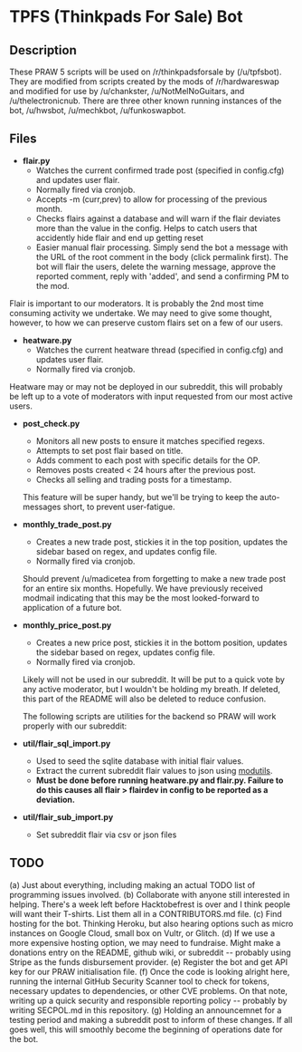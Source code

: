 # TPFS (Thinkpads For Sale) Bot

## Description

These PRAW 5 scripts will be used on /r/thinkpadsforsale by (/u/tpfsbot). They are modified from scripts created by the mods of /r/hardwareswap and modified for use by /u/chankster, /u/NotMelNoGuitars, and /u/thelectronicnub. There are three other known running instances of the bot, /u/hwsbot, /u/mechkbot, /u/funkoswapbot.

## Files

* **flair.py**
  * Watches the current confirmed trade post (specified in config.cfg) and updates user flair.
  * Normally fired via cronjob.
  * Accepts -m (curr,prev) to allow for processing of the previous month.
  * Checks flairs against a database and will warn if the flair deviates more than the value in the config.  Helps to catch users that accidently hide flair and end up getting reset
  * Easier manual flair processing.  Simply send the bot a message with the URL of the root comment in the body (click permalink first).  The bot will flair the users, delete the warning message, approve the reported comment, reply with 'added', and send a confirming PM to the mod.

Flair is important to our moderators. It is probably the 2nd most time consuming activity we undertake. We may need to give some thought, however, to how we can preserve custom flairs set on a few of our users.

* **heatware.py**
  * Watches the current heatware thread (specified in config.cfg) and updates user flair.
  * Normally fired via cronjob.

Heatware may or may not be deployed in our subreddit, this will probably be left up to a vote of moderators with input requested from our most active users.

* **post_check.py**
  * Monitors all new posts to ensure it matches specified regexs.
  * Attempts to set post flair based on title.
  * Adds comment to each post with specific details for the OP.
  * Removes posts created < 24 hours after the previous post.
  * Checks all selling and trading posts for a timestamp.
  
  This feature will be super handy, but we'll be trying to keep the auto-messages short, to prevent user-fatigue.
  
* **monthly_trade_post.py**
  * Creates a new trade post, stickies it in the top position, updates the sidebar based on regex, and updates config file.
  * Normally fired via cronjob.
  
  Should prevent /u/madicetea from forgetting to make a new trade post for an entire six months. Hopefully.
  We have previously received modmail indicating that this may be the most looked-forward to application of a future bot.
  
* **monthly_price_post.py**
  * Creates a new price post, stickies it in the bottom position, updates the sidebar based on regex, updates config file.
  * Normally fired via cronjob.
  
  Likely will not be used in our subreddit. It will be put to a quick vote by any active moderator, but I wouldn't be holding my breath. If deleted, this part of the README will also be deleted to reduce confusion.
  
  The following scripts are utilities for the backend so PRAW will work properly with our subreddit:
  
* **util/flair_sql_import.py** 
  * Used to seed the sqlite database with initial flair values.
  * Extract the current subreddit flair values to json using [modutils](https://github.com/praw-dev/prawtools).
  * **Must be done before running heatware.py and flair.py. Failure to do this causes all flair > flairdev in config to be reported as a deviation.**

* **util/flair_sub_import.py**
  * Set subreddit flair via csv or json files

## TODO

(a) Just about everything, including making an actual TODO list of programming issues involved.
(b) Collaborate with anyone still interested in helping. There's a week left before Hacktobefrest is over and I think people will want their T-shirts. List them all in a CONTRIBUTORS.md file.
(c) Find hosting for the bot. Thinking Heroku, but also hearing options such as micro instances on Google Cloud, small box on Vultr, or Glitch.
(d) If we use a more expensive hosting option, we may need to fundraise. Might make a donations entry on the README, github wiki, or subreddit -- probably using Stripe as the funds disbursement provider.
(e) Register the bot and get API key for our PRAW initialisation file.
(f) Once the code is looking alright here, running the internal GitHub Security Scanner tool to check for tokens, necessary updates to dependencies, or other CVE problems. On that note, writing up a quick security and responsible reporting policy -- probably by writing SECPOL.md in this repository.
(g) Holding an announcemnet for a testing period and making a subreddit post to inform of these changes. If all goes well, this will smoothly become the beginning of operations date for the bot.
